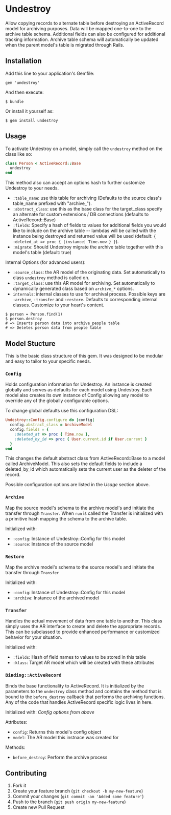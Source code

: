 # Undestroy

Allow copying records to alternate table before destroying an
ActiveRecord model for archiving purposes.  Data will be mapped
one-to-one to the archive table schema.  Additional fields can also be
configured for additional tracking information.  Archive table schema
will automatically be updated when the parent model's table is migrated
through Rails.

## Installation

Add this line to your application's Gemfile:

    gem 'undestroy'

And then execute:

    $ bundle

Or install it yourself as:

    $ gem install undestroy

## Usage

To activate Undestroy on a model, simply call the `undestroy` method
on the class like so:

```ruby
class Person < ActiveRecord::Base
  undestroy
end
```

This method also can accept an options hash to further customize
Undestroy to your needs.

* `:table_name`:  use this table for archiving (Defaults to the
  source class's table_name prefixed with "archive_").
* `:abstract_class`:  use this as the base class for the target_class
  specify an alternate for custom extensions / DB connections (defaults
  to ActiveRecord::Base)
* `:fields`:  Specify a hash of fields to values for additional fields
  you would like to include on the archive table -- lambdas will be
  called with the instance being destroyed and returned value will be
  used (default: `{ :deleted_at => proc { |instance| Time.now } }`).
* `:migrate`:  Should Undestroy migrate the archive table together with
  this model's table (default: true)

Internal Options (for advanced users):

* `:source_class`:  the AR model of the originating data.  Set
  automatically to class `undestroy` method is called on.
* `:target_class`:  use this AR model for archiving.  Set automatically
  to dynamically generated class based on `archive_*` options.
* `internals`: internal classes to use for archival process.  Possible
  keys are `:archive`, `:transfer` and `:restore`.  Defaults to
  corresponding internal classes.  Customize to your heart's content.

```
$ person = Person.find(1)
$ person.destroy
# => Inserts person data into archive_people table
# => Deletes person data from people table
```

## Model Stucture

This is the basic class structure of this gem.  It was designed to be
modular and easy to tailor to your specific needs.

### `Config`

Holds configuration information for Undestroy.  An instance is created
globally and serves as defaults for each model using Undestroy.  Each
model also creates its own instance of Config allowing any model to
override any of the globally configurable options.

To change global defaults use this configuration DSL:

```ruby
Undestroy::Config.configure do |config|
  config.abstract_class = ArchiveModel
  config.fields = {
    :deleted_at => proc { Time.now },
    :deleted_by_id => proc { User.current.id if User.current }
  }
end
```

This changes the default abstract class from ActiveRecord::Base to a
model called ArchiveModel.  This also sets the default fields to include
a deleted_by_id which automatically sets the current user as the deleter
of the record.

Possible configuration options are listed in the _Usage_ section above.

### `Archive`

Map the source model's schema to the archive model's and initiate the
transfer through `Transfer`.  When `run` is called the Transfer is
initialized with a primitive hash mapping the schema to the archive
table.

Initialized with:

* `:config`: Instance of Undestroy::Config for this model
* `:source`: Instance of the source model

### `Restore`

Map the archive model's schema to the source model's and initiate the
transfer through `Transfer`

Initialized with:

* `:config`: Instance of Undestroy::Config for this model
* `:archive`: Instance of the archived model

### `Transfer`

Handles the actual movement of data from one table to another.  This
class simply uses the AR interface to create and delete the appropriate
records.  This can be subclassed to provide enhanced performance or
customized behavior for your situation.

Initialized with:

* `:fields`: Hash of field names to values to be stored in this table
* `:klass`: Target AR model which will be created with these attributes

### `Binding::ActiveRecord`

Binds the base functionality to ActiveRecord.  It is initialized by the
parameters to the `undestroy` class method and contains the method that
is bound to the `before_destroy` callback that performs the archiving
functions.  Any of the code that handles ActiveRecord specific logic
lives in here.

Initialized with: *Config options from above*

Attributes:

* `config`: Returns this model's config object
* `model`: The AR model this instnace was created for

Methods:

* `before_destroy`: Perform the archive process

## Contributing

1. Fork it
2. Create your feature branch (`git checkout -b my-new-feature`)
3. Commit your changes (`git commit -am 'Added some feature'`)
4. Push to the branch (`git push origin my-new-feature`)
5. Create new Pull Request

